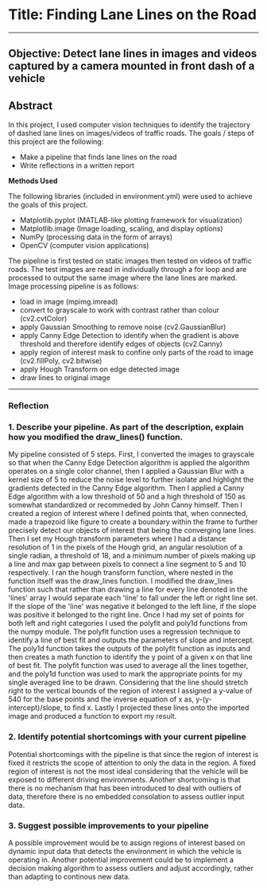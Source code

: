 # **Title: Finding Lane Lines on the Road** 
---
## Objective: Detect lane lines in images and videos captured by a camera mounted in front dash of a vehicle
## Abstract

In this project, I used computer vision techniques to identify the trajectory of dashed lane lines on images/videos of traffic roads. 
The goals / steps of this project are the following:

* Make a pipeline that finds lane lines on the road
* Write reflections in a written report

**Methods Used**

The following libraries (included in environment.yml) were used to achieve the goals of this project.
- Matplotlib.pyplot (MATLAB-like plotting framework for visualization)
- Matplotlib.image (Image loading, scaling, and display options)
- NumPy (processing data in the form of arrays)
- OpenCV (computer vision applications)

The pipeline is first tested on static images then tested on videos of traffic roads. The test images are read in individually through a for loop and are processed to output the same image where the lane lines are marked. Image processing pipeline is as follows:

- load in image (mpimg.imread)
- convert to grayscale to work with contrast rather than colour (cv2.cvtColor)  
- apply Gaussian Smoothing to remove noise (cv2.GaussianBlur)
- apply Canny Edge Detection to identify when the gradient is above threshold and therefore identify edges of objects (cv2.Canny)
- apply region of interest mask to confine only parts of the road to image (cv2.fillPoly, cv2.bitwise)
- apply Hough Transform on edge detected image
- draw lines to original image


[//]: # (Image References)

[image1]: ./examples/grayscale.jpg "Grayscale"

---

### Reflection

### 1. Describe your pipeline. As part of the description, explain how you modified the draw_lines() function.

My pipeline consisted of 5 steps. First, I converted the images to grayscale so that when the Canny Edge Detection algorithm is applied the algorithm operates on a single color channel, then I applied a Gaussian Blur with a kernel size of 5 to reduce the noise level to further isolate and highlight the gradients detected in the Canny Edge algorithm. Then I applied a Canny Edge algorithm with a low threshold of 50 and a high threshold of 150 as somewhat standardized or recommeded by John Canny himself. Then I created a region of interest where I defined points that, when connected, made a trapezoid like figure to create a boundary within the frame to further precisely detect our objects of interest that being the converging lane lines. Then I set my Hough transform parameters where I had a distance resolution of 1 in the pixels of the Hough grid, an angular resolution of a single radian, a threshold of 18, and a minimum number of pixels making up a line and max gap between pixels to connect a line segment to 5 and 10 respectively. I ran the hough transform function, where nested in the function itself was the draw_lines function. I modified the draw_lines function such that rather than drawing a line for every line denoted in the 'lines' array I would separate each 'line' to fall under the left or right line set. If the slope of the 'line' was negative it belonged to the left liine, if the slope was positive it belonged to the right line. Once I had my set of points for both left and right categories I used the polyfit and poly1d functions from the numpy module. The polyfit function uses a regression technique to identify a line of best fit and outputs the parameters of slope and intercept. The poly1d function takes the outputs of the polyfit function as inputs and then creates a math function to identify the y point of a given x on that line of best fit. The polyfit function was used to average all the lines together, and the poly1d function was used to mark the appropriate points for my single averaged line to be drawn. Considering that the line should stretch right to the vertical bounds of the region of interest I assigned a y-value of 540 for the base points and the inverse equation of x as, y-(y-intercept)/slope, to find x. Lastly I projected these lines onto the imported image and produced a function to export my result. 


### 2. Identify potential shortcomings with your current pipeline

Potential shortcomings with the pipeline is that since the region of interest is fixed it restricts the scope of attention to only the data in the region. A fixed region of interest is not the most ideal considering that the vehicle will be exposed to different driving environments. Another shortcoming is that there is no mechanism that has been introduced to deal with outliers of data, therefore there is no embedded consolation to assess outlier input data.


### 3. Suggest possible improvements to your pipeline

A possible improvement would be to assign regions of interest based on dynamic input data that detects the environment in which the vehicle is operating in. 
Another potential improvement could be to implement a decision making algorithm to assess outliers and adjust accordingly, rather than adapting to continous new data.
